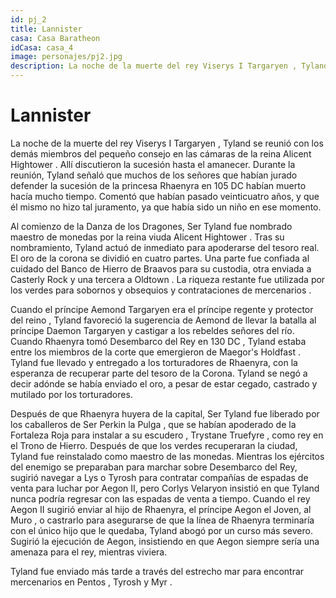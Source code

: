 ```yaml
---
id: pj_2
title: Lannister
casa: Casa Baratheon
idCasa: casa_4
image: personajes/pj2.jpg
description: La noche de la muerte del rey Viserys I Targaryen , Tyland se reunió con los demás miembros del pequeño consejo en las cámaras de la reina Alicent Hightower . Allí discutieron la sucesión hasta...
---
```


#  Lannister

La noche de la muerte del rey Viserys I Targaryen , Tyland se reunió con los demás miembros del pequeño consejo en las cámaras de la reina Alicent Hightower . Allí discutieron la sucesión hasta el amanecer. Durante la reunión, Tyland señaló que muchos de los señores que habían jurado defender la sucesión de la princesa Rhaenyra en 105 DC habían muerto hacía mucho tiempo. Comentó que habían pasado veinticuatro años, y que él mismo no hizo tal juramento, ya que había sido un niño en ese momento. 

Al comienzo de la Danza de los Dragones, Ser Tyland fue nombrado maestro de monedas por la reina viuda Alicent Hightower . Tras su nombramiento, Tyland actuó de inmediato para apoderarse del tesoro real. El oro de la corona se dividió en cuatro partes. Una parte fue confiada al cuidado del Banco de Hierro de Braavos para su custodia, otra enviada a Casterly Rock y una tercera a Oldtown . La riqueza restante fue utilizada por los verdes para sobornos y obsequios y contrataciones de mercenarios .

Cuando el príncipe Aemond Targaryen era el príncipe regente y protector del reino , Tyland favoreció la sugerencia de Aemond de llevar la batalla al príncipe Daemon Targaryen y castigar a los rebeldes señores del río.  Cuando Rhaenyra tomó Desembarco del Rey en 130 DC , Tyland estaba entre los miembros de la corte que emergieron de Maegor's Holdfast . Tyland fue llevado y entregado a los torturadores de Rhaenyra, con la esperanza de recuperar parte del tesoro de la Corona.  Tyland se negó a decir adónde se había enviado el oro, a pesar de estar cegado, castrado y mutilado por los torturadores. 

Después de que Rhaenyra huyera de la capital, Ser Tyland fue liberado por los caballeros de Ser Perkin la Pulga , que se habían apoderado de la Fortaleza Roja para instalar a su escudero , Trystane Truefyre , como rey en el Trono de Hierro.  Después de que los verdes recuperaran la ciudad, Tyland fue reinstalado como maestro de las monedas. Mientras los ejércitos del enemigo se preparaban para marchar sobre Desembarco del Rey, sugirió navegar a Lys o Tyrosh para contratar compañías de espadas de venta para luchar por Aegon II, pero Corlys Velaryon insistió en que Tyland nunca podría regresar con las espadas de venta a tiempo. Cuando el rey Aegon II sugirió enviar al hijo de Rhaenyra, el príncipe Aegon el Joven, al Muro , o castrarlo para asegurarse de que la línea de Rhaenyra terminaría con el único hijo que le quedaba, Tyland abogó por un curso más severo. Sugirió la ejecución de Aegon, insistiendo en que Aegon siempre sería una amenaza para el rey, mientras viviera. 

Tyland fue enviado más tarde a través del estrecho mar para encontrar mercenarios en Pentos , Tyrosh y Myr . 